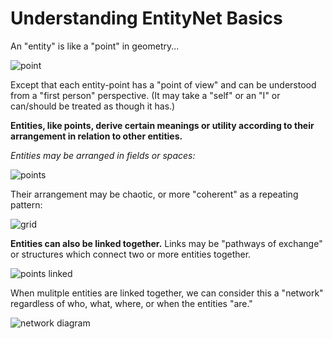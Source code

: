 # Understanding EntityNet Basics

An "entity" is like a "point" in geometry...

![point](https://i.imgur.com/WldGha6.jpg)

Except that each entity-point has a "point of view" and can be understood from a "first person" perspective. (It may take a "self" or an "I" or can/should be treated as though it has.)

**Entities, like points, derive certain meanings or utility according to their arrangement in relation to other entities.**

*Entities may be arranged in fields or spaces:*

![points](https://i.imgur.com/SMK05x7.png)

Their arrangement may be chaotic, or more "coherent" as a repeating pattern:

![grid](https://i.imgur.com/E7riaCu.png)

**Entities can also be linked together.** Links may be "pathways of exchange" or structures which connect two or more entities together.

![points linked](https://i.imgur.com/ZcU9pxN.jpg)

When mulitple entities are linked together, we can consider this a "network" regardless of who, what, where, or when the entities "are."

![network diagram](https://i.imgur.com/j8SQL1M.png)
